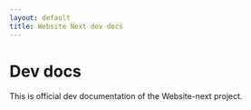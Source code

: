 ```yaml
---
layout: default
title: Website Next dev docs
---
```


# Dev docs

This is official dev documentation of the Website-next project.
